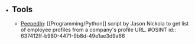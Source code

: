 - ## Tools
	- [PeepedIn](https://github.com/chm0dx/peepedIn): [[Programming/Python]] script by Jason Nickola to get list of employee profiles from a company's profile URL. #OSINT
	  id:: 637412ff-b980-4471-9b8d-49e1ae3d9a66